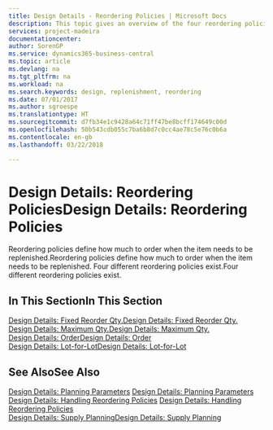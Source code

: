 ```yaml
---
title: Design Details - Reordering Policies | Microsoft Docs
description: This topic gives an overview of the four reordering policies that are available for replenishment.
services: project-madeira
documentationcenter: 
author: SorenGP
ms.service: dynamics365-business-central
ms.topic: article
ms.devlang: na
ms.tgt_pltfrm: na
ms.workload: na
ms.search.keywords: design, replenishment, reordering
ms.date: 07/01/2017
ms.author: sgroespe
ms.translationtype: HT
ms.sourcegitcommit: d7fb34e1c9428a64c71ff47be8bcff174649c00d
ms.openlocfilehash: 50b543cdb055c7ba6b8d7c0cc4ae78c5e76c0b6a
ms.contentlocale: en-gb
ms.lasthandoff: 03/22/2018

---
```

# <a name="design-details-reordering-policies"></a><span data-ttu-id="72619-103">Design Details: Reordering Policies</span><span class="sxs-lookup"><span data-stu-id="72619-103">Design Details: Reordering Policies</span></span>
<span data-ttu-id="72619-104">Reordering policies define how much to order when the item needs to be replenished.</span><span class="sxs-lookup"><span data-stu-id="72619-104">Reordering policies define how much to order when the item needs to be replenished.</span></span> <span data-ttu-id="72619-105">Four different reordering policies exist.</span><span class="sxs-lookup"><span data-stu-id="72619-105">Four different reordering policies exist.</span></span>  

## <a name="in-this-section"></a><span data-ttu-id="72619-106">In This Section</span><span class="sxs-lookup"><span data-stu-id="72619-106">In This Section</span></span>  
[<span data-ttu-id="72619-107">Design Details: Fixed Reorder Qty.</span><span class="sxs-lookup"><span data-stu-id="72619-107">Design Details: Fixed Reorder Qty.</span></span>](design-details-fixed-reorder-qty.md)  
[<span data-ttu-id="72619-108">Design Details: Maximum Qty.</span><span class="sxs-lookup"><span data-stu-id="72619-108">Design Details: Maximum Qty.</span></span>](design-details-maximum-qty.md)  
[<span data-ttu-id="72619-109">Design Details: Order</span><span class="sxs-lookup"><span data-stu-id="72619-109">Design Details: Order</span></span>](design-details-order.md)  
[<span data-ttu-id="72619-110">Design Details: Lot-for-Lot</span><span class="sxs-lookup"><span data-stu-id="72619-110">Design Details: Lot-for-Lot</span></span>](design-details-lot-for-lot.md)  

## <a name="see-also"></a><span data-ttu-id="72619-111">See Also</span><span class="sxs-lookup"><span data-stu-id="72619-111">See Also</span></span>  
<span data-ttu-id="72619-112">[Design Details: Planning Parameters](design-details-planning-parameters.md) </span><span class="sxs-lookup"><span data-stu-id="72619-112">[Design Details: Planning Parameters](design-details-planning-parameters.md) </span></span>  
<span data-ttu-id="72619-113">[Design Details: Handling Reordering Policies](design-details-handling-reordering-policies.md) </span><span class="sxs-lookup"><span data-stu-id="72619-113">[Design Details: Handling Reordering Policies](design-details-handling-reordering-policies.md) </span></span>  
[<span data-ttu-id="72619-114">Design Details: Supply Planning</span><span class="sxs-lookup"><span data-stu-id="72619-114">Design Details: Supply Planning</span></span>](design-details-supply-planning.md)

